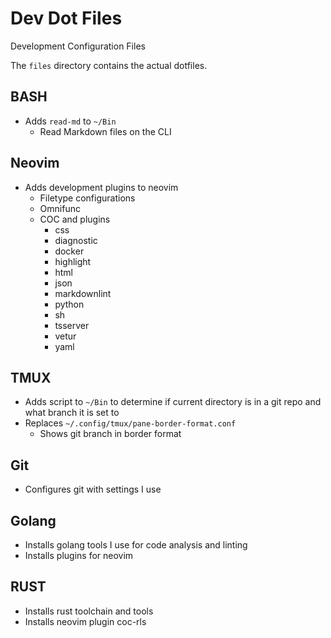 # Dev Dot Files

Development Configuration Files

The `files` directory contains the actual dotfiles.

## BASH

* Adds `read-md` to `~/Bin`
  * Read Markdown files on the CLI

## Neovim

* Adds development plugins to neovim
  * Filetype configurations
  * Omnifunc
  * COC and plugins
    * css
    * diagnostic
    * docker
    * highlight
    * html
    * json
    * markdownlint
    * python
    * sh
    * tsserver
    * vetur
    * yaml

## TMUX

* Adds script to `~/Bin` to determine if current directory is in a git repo
  and what branch it is set to
* Replaces `~/.config/tmux/pane-border-format.conf`
  * Shows git branch in border format

## Git

* Configures git with settings I use

## Golang

* Installs golang tools I use for code analysis and linting
* Installs plugins for neovim

## RUST
* Installs rust toolchain and tools
* Installs neovim plugin coc-rls
